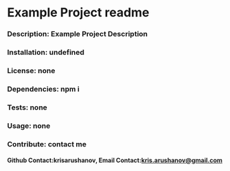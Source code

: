 # Example Project readme
### Description: Example Project Description
### Installation: undefined
### License: none
### Dependencies: npm i
### Tests: none
### Usage: none
### Contribute: contact me
#### Github Contact:krisarushanov, Email Contact:kris.arushanov@gmail.com 